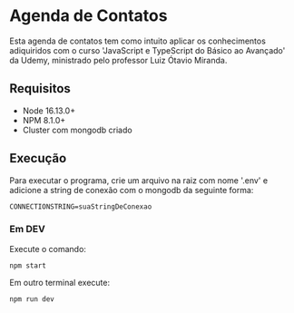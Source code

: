 # Agenda de Contatos
Esta agenda de contatos tem como intuito aplicar os conhecimentos adiquiridos com o curso 'JavaScript e TypeScript do Básico ao Avançado' da Udemy, ministrado pelo professor Luiz Ótavio Miranda.

## Requisitos
* Node 16.13.0+
* NPM 8.1.0+
* Cluster com mongodb criado

## Execução
Para executar o programa, crie um arquivo na raiz com nome '.env' e adicione a string de conexão com o mongodb da seguinte forma:
```
CONNECTIONSTRING=suaStringDeConexao
```

### Em DEV
Execute o comando:
```shell
npm start
```

Em outro terminal execute:
```shell
npm run dev
```